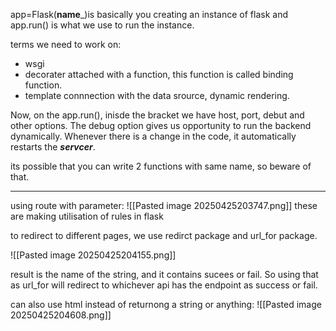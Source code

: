 app=Flask(____name_____)is basically you creating an instance of flask
and app.run() is what we use to run the instance.



terms we need to work on:
- wsgi
- decorater attached with a function, this function is called binding function.
- template connnection with the data srource, dynamic rendering.

Now, on the app.run(), inisde the bracket we have host, port, debut and other options.
The debug option gives us opportunity to run the backend dynamically.
Whenever there is a change in the code, it automatically restarts the ***servcer***.

its possible that you can write 2 functions with same name, so beware of that.


---

using route with parameter:
![[Pasted image 20250425203747.png]]
these are making utilisation of rules in flask

to redirect to different pages, we use redirct package and url_for package.

![[Pasted image 20250425204155.png]]

result is the name of the string, and it contains sucees or fail. So using that as url_for will redirect to whichever api has the endpoint as success or fail. 


can also use html instead of returnong a string or anything:
![[Pasted image 20250425204608.png]]





